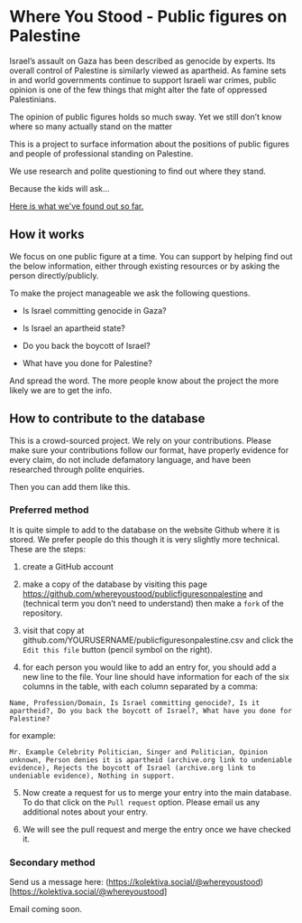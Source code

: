 # Where You Stood - Public figures on Palestine

Israel’s assault on Gaza has been described as genocide by experts. Its overall control of Palestine is similarly viewed as apartheid. As famine sets in and world governments continue to support Israeli war crimes, public opinion is one of the few things that might alter the fate of oppressed Palestinians.

The opinion of public figures holds so much sway.
Yet we still don’t know where so many actually stand on the matter

This is a project to surface information about the positions of public figures and people of professional standing on Palestine.

We use research and polite questioning to find out where they stand.

Because the kids will ask…

[Here is what we've found out so far.](https://github.com/whereyoustood/publicfiguresonpalestine/blob/main/positionsonpalestine.csv)

## How it works

We focus on one public figure at a time. You can support by helping find out the below information, either through existing resources or by asking the person directly/publicly. 

To make the project manageable we ask the following questions.

- Is Israel committing genocide in Gaza?

- Is Israel an apartheid state?

- Do you back the boycott of Israel?

- What have you done for Palestine?


And spread the word. The more people know about the project the more likely we are to get the info.


## How to contribute to the database

This is a crowd-sourced project. We rely on your contributions. Please make sure your contributions follow our format, have properly evidence for every claim, do not include defamatory language, and have been researched through polite enquiries.

Then you can add them like this.


### Preferred method

It is quite simple to add to the database on the website Github where it is stored. We prefer people do this though it is very slightly more technical. These are the steps:

1) create a GitHub account
   
2) make a copy of the database by visiting this page https://github.com/whereyoustood/publicfiguresonpalestine and (technical term you don’t need to understand) then make a `fork` of the repository.

3) visit that copy at github.com/YOURUSERNAME/publicfiguresonpalestine.csv and click the `Edit this file` button (pencil symbol on the right).

4) for each person you would like to add an entry for, you should add a new line to the file. Your line should have information for each of the six columns in the table, with each column separated by a comma:

`Name, Profession/Domain, Is Israel committing genocide?, Is it apartheid?, Do you back the boycott of Israel?, What have you done for Palestine?`

for example:

`Mr. Example Celebrity Politician, Singer and Politician, Opinion unknown, Person denies it is apartheid (archive.org link to undeniable evidence), Rejects the boycott of Israel (archive.org link to undeniable evidence), Nothing in support.`

5) Now create a request for us to merge your entry into the main database. To do that click on the `Pull request` option. Please email us any additional notes about your entry.

6) We will see the pull request and merge the entry once we have checked it.


### Secondary method

Send us a message here: (https://kolektiva.social/@whereyoustood)[https://kolektiva.social/@whereyoustood]

Email coming soon.
